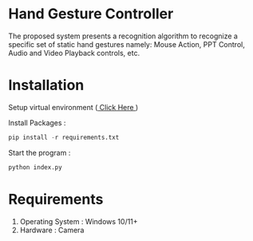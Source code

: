 # Hand Gesture Controller

The proposed system presents a recognition algorithm to recognize a specific set of static hand gestures namely: Mouse Action, PPT Control, Audio and Video Playback controls, etc.




# Installation 

Setup virtual environment (<a href='https://www.geeksforgeeks.org/creating-python-virtual-environment-windows-linux/'> Click Here </a>)

Install Packages : 
```python
pip install -r requirements.txt
```
Start the program :

```python
python index.py
```

# Requirements 

1. Operating System : Windows 10/11+
2. Hardware : Camera




